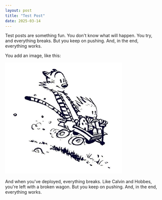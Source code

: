 ```yaml
---
layout: post
title: "Test Post"
date: 2025-03-14
---
```


Test posts are something fun. You don't know what will happen. You try, and everything breaks. But you keep on pushing. And, in the end, everything works.

You add an image, like this: 

![Image](/_assets/images/calvin_hobbes_wagon.jpeg)

And when you've deployed, everything breaks. Like Calvin and Hobbes, you're left with a broken wagon. But you keep on pushing. And, in the end, everything works.
